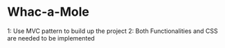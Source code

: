 # Whac-a-Mole

1: Use MVC pattern to build up the project
2: Both Functionalities and CSS are needed to be implemented